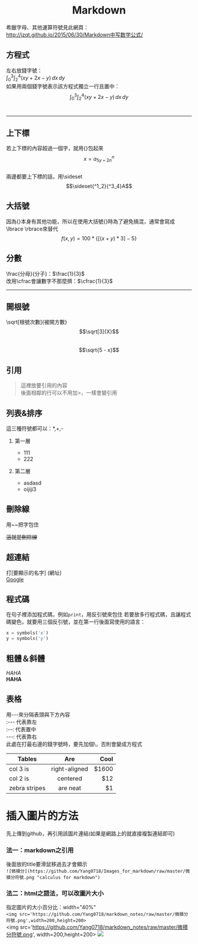 
# <center>Markdown
希臘字母、其他運算符號見此網頁：
http://jzqt.github.io/2015/06/30/Markdown中写数学公式/

## 方程式
左右放錢字號：<br>
$\int_0^3 \int_2^4 (xy+2x-y)\,dx\,dy$<br>
如果用兩個錢字號表示該方程式獨立一行且置中：<br>
$$\int_0^3 \int_2^4 (xy+2x-y)\,dx\,dy$$<br>
***
## 上下標
若上下標的內容超過一個字，就用{}包起來
$$x=a^n_{5y+2n}$$
<br>
兩邊都要上下標的話，用\sideset
$$\sideset{^1_2}{^3_4}A$$

## 大括號
因為{}本身有其他功能，所以在使用大括號{}時為了避免搞混，通常會寫成\lbrace \rbrace來替代<br>
$$f(x, y) = 100 * \lbrace[(x + y) * 3] - 5\rbrace$$

## 分數
\frac{分母}{分子}：$\frac{1}{3}$ <br>
改用\cfrac會讓數字不那麼擠：$\cfrac{1}{3}$<br>
***
## 開根號
\sqrt[根號次數]{被開方數}
$$\sqrt[3]{X}$$<br>
$$\sqrt{5 - x}$$

## 引用
>這裡放要引用的內容<br>
後面相鄰的行可以不用加>，一樣會變引用

## 列表&排序
這三種符號都可以：*,+,-
1. 第一層
    * 111
    + 222
    
2. 第二層
    - asdasd
    * oijiji3

## 刪除線
用~~把字包住<br>

~~這就是刪除線~~

## 超連結
打[要顯示的名字] (網址)<br>
[Google](http://www.google.com/)

## 程式碼
在句子裡添加程式碼，例如`print`，用反引號來包住
若要放多行程式碼，且讓程式碼變色，就要用三個反引號，並在第一行後面寫使用的語言：<br>
```python
x = symbols('x')
y = symbols('y')
```
## 粗體＆斜體
*HAHA*<br>
**HAHA**

## 表格
用---來分隔表頭與下方內容<br>
:--- 代表靠左<br>
:--: 代表置中<br>
---: 代表靠右<br>
此處在打最右邊的錢字號時，要先加個\，否則會變成方程式

| Tables | Are | Cool |
| ------- | :------: | -----:|
| col 3 is | right-aligned | \$1600 |
| col 2 is | centered | \$12 |
| zebra stripes | are neat | \$1 |

# 插入圖片的方法
先上傳到github，再引用該圖片連結(如果是網路上的就直接複製連結即可)
### 法一：markdown之引用<br>
後面放的title要滑鼠移過去才會顯示<br>
`![微積分](https://github.com/Yang0718/Images_for_markdown/raw/master/微積分符號.png "calculus for markdown")`<br>

### 法二：html之語法，可以改圖片大小<br>
指定圖片的大小百分比：width="40%"<br>
`<img src='https://github.com/Yang0718/markdown_notes/raw/master/微積分符號.png',width=200,height=200>`<br>
<img src='https://github.com/Yang0718/markdown_notes/raw/master/微積分符號.png', width=200,height=200>
<img src='https://github.com/Yang0718/markdown_notes/raw/master/微積分符號.png'>
